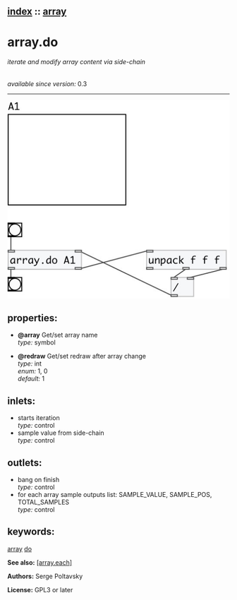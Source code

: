 [index](index.html) :: [array](category_array.html)
---

# array.do

###### iterate and modify array content via side-chain

*available since version:* 0.3

---




[![example](../examples/img/array.do.jpg)](../examples/pd/array.do.pd)







## properties:

* **@array** 
Get/set array name<br>
_type:_ symbol<br>

* **@redraw** 
Get/set redraw after array change<br>
_type:_ int<br>
_enum:_ 1, 0<br>
_default:_ 1<br>



## inlets:

* starts iteration<br>
_type:_ control
* sample value from side-chain<br>
_type:_ control



## outlets:

* bang on finish<br>
_type:_ control
* for each array sample outputs list: SAMPLE_VALUE, SAMPLE_POS, TOTAL_SAMPLES<br>
_type:_ control



## keywords:

[array](keywords/array.html)
[do](keywords/do.html)



**See also:**
[\[array.each\]](array.each.html)




**Authors:** Serge Poltavsky




**License:** GPL3 or later





